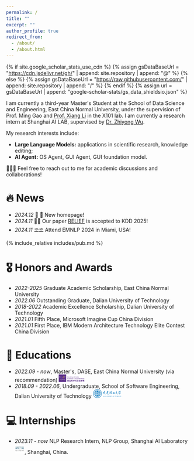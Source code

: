 ```yaml
---
permalink: /
title: ""
excerpt: ""
author_profile: true
redirect_from: 
  - /about/
  - /about.html
---
```


{% if site.google_scholar_stats_use_cdn %}
{% assign gsDataBaseUrl = "https://cdn.jsdelivr.net/gh/" | append: site.repository | append: "@" %}
{% else %}
{% assign gsDataBaseUrl = "https://raw.githubusercontent.com/" | append: site.repository | append: "/" %}
{% endif %}
{% assign url = gsDataBaseUrl | append: "google-scholar-stats/gs_data_shieldsio.json" %}

<span class='anchor' id='about-me'></span>

I am currently a third-year Master's Student at the School of Data Science and Engineering, East China Normal University, under the supervision of Prof. Ming Gao and [Prof. Xiang Li](https://lixiang3776.github.io/) in the X101 lab. I am currently a research intern at Shanghai AI LAB, supervised by [Dr. Zhiyong Wu](https://lividwo.github.io/zywu.github.io/).

My research interests include:
- **Large Language Models:** applications in scientific research, knowledge editing;
- **AI Agent:** OS Agent, GUI Agent, GUI foundation model.
<!-- My research interests include data mining, especially graph mining. The research work I have been involved in encompasses heterogeneous graph mining and weakly supervised learning on graphs. -->
<!-- Currently I am exploring the integration of Large Language Models (LLMs) with Graph Neural Networks (GNNs). -->

<!-- https://scholar.google.com.hk/citations?user=EH6ntM0AAAAJ&hl=zh-CN&oi=ao -->

🎉🎉🎉 Feel free to reach out to me for academic discussions and collaborations!

<!-- # 🔥 News -->
<!-- - *2022.02*: &nbsp;🎉🎉 Lorem ipsum dolor sit amet, consectetur adipiscing elit. Vivamus ornare aliquet ipsum, ac tempus justo dapibus sit amet. 
- *2022.02*: &nbsp;🎉🎉 Lorem ipsum dolor sit amet, consectetur adipiscing elit. Vivamus ornare aliquet ipsum, ac tempus justo dapibus sit amet.  -->

<span class='anchor' id='publications'></span>

# 🔥 News

- *2024.12* 🎉 🎉 New homepage!
- *2024.11* 🥂🥂 Our paper [RELIEF](https://arxiv.org/pdf/2408.03195) is accepted to KDD 2025!
- *2024.11* ⛱️⛱️ Attend EMNLP 2024 in Miami, USA!

{% include_relative includes/pub.md %}


# 🎖 Honors and Awards
- *2022-2025* Graduate Academic Scholarship, East China Normal University
- *2022.06* Outstanding Graduate, Dalian University of Technology
- *2018-2022* Academic Excellence Scholarship, Dalian University of Technology
- *2021.01* Fifth Place, Microsoft Imagine Cup China Division
- *2021.01* First Place, IBM Modern Architecture Technology Elite Contest China Division

# 📖 Educations
- *2022.09 - now*, Master's, DASE, East China Normal University (via recommendation) <img src='./images/logos/dase_log1.png' style='width: 5em;'>
- *2018.09 - 2022.06*, Undergraduate, School of Software Engineering, Dalian University of Technology <img src='./images/logos/dlut.png' style='width: 5.5em;'>

<!-- # 💬 Invited Talks
- *2021.06*, Lorem ipsum dolor sit amet, consectetur adipiscing elit. Vivamus ornare aliquet ipsum, ac tempus justo dapibus sit amet. 
- *2021.03*, Lorem ipsum dolor sit amet, consectetur adipiscing elit. Vivamus ornare aliquet ipsum, ac tempus justo dapibus sit amet.  \| [\[video\]](https://github.com/) -->

# 💻 Internships
- *2023.11 - now* NLP Research Intern, NLP Group, Shanghai AI Laboratory <img src='./images/logos/shailab-logo.svg' style='width: 1.90em;'>, Shanghai, China.